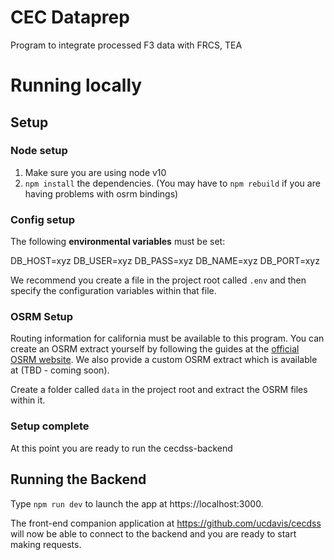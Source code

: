 # CEC Dataprep

Program to integrate processed F3 data with FRCS, TEA

# Running locally

## Setup

### Node setup

1. Make sure you are using node v10
1. `npm install` the dependencies. (You may have to `npm rebuild` if you are having problems with osrm bindings)

### Config setup

The following **environmental variables** must be set:

DB_HOST=xyz
DB_USER=xyz
DB_PASS=xyz
DB_NAME=xyz
DB_PORT=xyz

We recommend you create a file in the project root called `.env` and then specify the configuration variables within that file.

### OSRM Setup

Routing information for california must be available to this program.  You can create an OSRM extract yourself by following the guides at the [official OSRM website](http://project-osrm.org/).  We also provide a custom OSRM extract which is available at (TBD - coming soon).

Create a folder called `data` in the project root and extract the OSRM files within it.

### Setup complete

At this point you are ready to run the cecdss-backend

## Running the Backend

Type `npm run dev` to launch the app at https://localhost:3000.

The front-end companion application at https://github.com/ucdavis/cecdss will now be able to connect to the backend and you are ready to start making requests.
